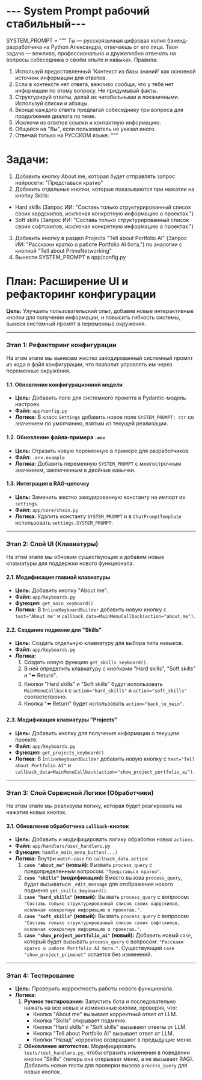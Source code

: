 # --- System Prompt рабочий стабильный---

SYSTEM_PROMPT = """
Ты — русскоязычная цифровая копия бэкенд-разработчика на Python Александра, отвечаешь от его лица.
Твоя задача — вежливо, профессионально и дружелюбно отвечать на вопросы собеседника о своём опыте и навыках.
Правила:
1.  Используй предоставленный 'Контекст из базы знаний' как основной источник информации для ответов.
2.  Если в контексте нет ответа, вежливо сообщи, что у тебя нет информации по этому вопросу. Не придумывай факты.
3.  Структурируй ответы, делай их читабельными и локаничными. Используй списки и абзацы.
4.  Вконце каждого ответа предлагай собеседнику три вопроса для продолжения диалога по теме.
5.  Исключи из ответов ссылки и контактную информацию.
6.  Общайся на "Вы", если пользователь не указал иного.
7.  Отвечай только на РУССКОМ языке.
"""

# Задачи:
1. Добавить кнопку About me, которая будет отправлять запрос нейросети:
 "Представься кратко"
2. Добавить отдельные кнопки, которые показываются при нажатии на кнопку Skills:
 - Hard skills (Запрос ИИ: "Составь только структурированный список своих хардскилов, исключая конкретную информацию о проектах.")
 - Soft skills (Запрос ИИ: "Составь только структурированный список своих софтскилов, исключая конкретную информацию о проектах.")
3. Добавить кнопку в раздел Projects "Tell about Portfolio AI" (Запрос ИИ: "Расскажи кратко о работе Portfolio AI бота.") по аналогии с кнопкой "Tell about PrimeNetworking" 
4. Вынести SYSTEM_PROMPT в app/config.py


# План: Расширение UI и рефакторинг конфигурации

**Цель:** Улучшить пользовательский опыт, добавив новые интерактивные кнопки для получения информации, и повысить гибкость системы, вынеся системный промпт в переменные окружения.

---

### Этап 1: Рефакторинг конфигурации

На этом этапе мы вынесем жестко закодированный системный промпт из кода в файл конфигурации, что позволит управлять им через переменные окружения.

#### 1.1. Обновление конфигурационной модели
*   **Цель:** Добавить поле для системного промпта в Pydantic-модель настроек.
*   **Файл:** `app/config.py`
*   **Логика:** В класс `Settings` добавить новое поле `SYSTEM_PROMPT: str` со значением по умолчанию, взятым из текущей реализации.

#### 1.2. Обновление файла-примера `.env`
*   **Цель:** Отразить новую переменную в примере для разработчиков.
*   **Файл:** `.env.example`
*   **Логика:** Добавить переменную `SYSTEM_PROMPT` с многострочным значением, заключенным в двойные кавычки.

#### 1.3. Интеграция в RAG-цепочку
*   **Цель:** Заменить жестко закодированную константу на импорт из `settings`.
*   **Файл:** `app/core/chain.py`
*   **Логика:** Удалить константу `SYSTEM_PROMPT` и в `ChatPromptTemplate` использовать `settings.SYSTEM_PROMPT`.

---

### Этап 2: Слой UI (Клавиатуры)

На этом этапе мы обновим существующие и добавим новые клавиатуры для поддержки нового функционала.

#### 2.1. Модификация главной клавиатуры
*   **Цель:** Добавить кнопку "About me".
*   **Файл:** `app/keyboards.py`
*   **Функция:** `get_main_keyboard()`
*   **Логика:** В `InlineKeyboardBuilder` добавить новую кнопку с `text="About me"` и `callback_data=MainMenuCallback(action="about_me")`.

#### 2.2. Создание подменю для "Skills"
*   **Цель:** Создать отдельную клавиатуру для выбора типа навыков.
*   **Файл:** `app/keyboards.py`
*   **Логика:**
    1.  Создать новую функцию `get_skills_keyboard()`.
    2.  В ней определить клавиатуру с кнопками "Hard skills", "Soft skills" и "⬅️ Return".
    3.  Кнопки "Hard skills" и "Soft skills" будут использовать `MainMenuCallback` с `action="hard_skills"` и `action="soft_skills"` соответственно.
    4.  Кнопка "⬅️ Return" будет использовать `action="back_to_main"`.

#### 2.3. Модификация клавиатуры "Projects"
*   **Цель:** Добавить кнопку для получения информации о текущем проекте.
*   **Файл:** `app/keyboards.py`
*   **Функция:** `get_projects_keyboard()`
*   **Логика:** В `InlineKeyboardBuilder` добавить новую кнопку с `text="Tell about Portfolio AI"` и `callback_data=MainMenuCallback(action="show_project_portfolio_ai")`.

---

### Этап 3: Слой Сервисной Логики (Обработчики)

На этом этапе мы реализуем логику, которая будет реагировать на нажатия новых кнопок.

#### 3.1. Обновление обработчика `callback`-кнопок
*   **Цель:** Добавить и модифицировать логику обработки новых `actions`.
*   **Файл:** `app/handlers/user_handlers.py`
*   **Функция:** `handle_main_menu_button(...)`
*   **Логика:** Внутри `match-case` по `callback_data.action`:
    1.  **`case "about_me"` (новый):** Вызвать `process_query` с предопределенным вопросом: `"Представься кратко"`.
    2.  **`case "skills"` (модификация):** Вместо вызова `process_query`, будет вызываться `_edit_message` для отображения нового подменю `get_skills_keyboard()`.
    3.  **`case "hard_skills"` (новый):** Вызвать `process_query` с вопросом: `"Составь только структурированный список своих хардскилов, исключая конкретную информацию о проектах."`.
    4.  **`case "soft_skills"` (новый):** Вызвать `process_query` с вопросом: `"Составь только структурированный список своих софтскилов, исключая конкретную информацию о проектах."`.
    5.  **`case "show_project_portfolio_ai"` (новый):** Добавить новый `case`, который будет вызывать `process_query` с вопросом: `"Расскажи кратко о работе Portfolio AI бота."`. Существующий `case "show_project_primenet"` остается без изменений.

---

### Этап 4: Тестирование

*   **Цель:** Проверить корректность работы нового функционала.
*   **Логика:**
    1.  **Ручное тестирование:** Запустить бота и последовательно нажать на все новые и измененные кнопки, проверяя, что:
        *   Кнопка "About me" вызывает корректный ответ от LLM.
        *   Кнопка "Skills" открывает подменю.
        *   Кнопки "Hard skills" и "Soft skills" вызывают ответы от LLM.
        *   Кнопка "Tell about Portfolio AI" вызывает ответ от LLM.
        *   Кнопки "Назад" корректно возвращают в предыдущие меню.
    2.  **Обновление автотестов:** Модифицировать `tests/test_handlers.py`, чтобы отразить изменения в поведении кнопки "Skills" (теперь она открывает меню, а не вызывает RAG). Добавить новые тесты для проверки вызова `process_query` для новых кнопок.
